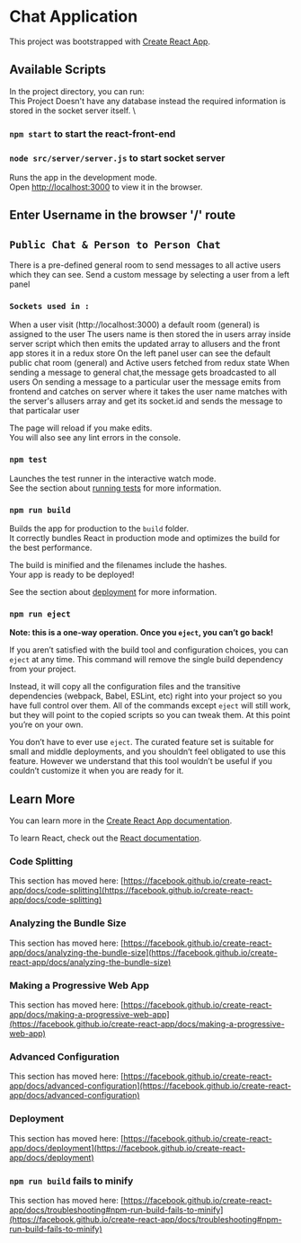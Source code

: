 # Chat Application

This project was bootstrapped with [Create React App](https://github.com/facebook/create-react-app).

## Available Scripts

In the project directory, you can run: \
This Project Doesn't have any database instead the required information is stored in the socket server itself. \




### `npm start` to start the react-front-end
### `node src/server/server.js` to start socket server



Runs the app in the development mode.\
Open [http://localhost:3000](http://localhost:3000) to view it in the browser.

## Enter Username in the browser '/' route
## `Public Chat & Person to Person Chat`
 There is a pre-defined general room to send messages to all active users which they can see. Send a custom message by selecting a user from a left panel

### `Sockets used in :`
 When a user visit (http://localhost:3000) a default room  (general) is assigned to the user 
 The users name is then stored the in users array inside server script which then emits the updated array to allusers and the front app stores it in a redux store
 On the left panel user can see the default public chat room (general) and Active users fetched from redux state
 When sending a message to general chat,the message gets broadcasted to all users
 On sending a message to a particular user the message emits from frontend and catches on server where it takes the user name matches with the server's allusers array and get its socket.id and sends the message to that particalar user


The page will reload if you make edits.\
You will also see any lint errors in the console.

### `npm test`

Launches the test runner in the interactive watch mode.\
See the section about [running tests](https://facebook.github.io/create-react-app/docs/running-tests) for more information.

### `npm run build`

Builds the app for production to the `build` folder.\
It correctly bundles React in production mode and optimizes the build for the best performance.

The build is minified and the filenames include the hashes.\
Your app is ready to be deployed!

See the section about [deployment](https://facebook.github.io/create-react-app/docs/deployment) for more information.

### `npm run eject`

**Note: this is a one-way operation. Once you `eject`, you can’t go back!**

If you aren’t satisfied with the build tool and configuration choices, you can `eject` at any time. This command will remove the single build dependency from your project.

Instead, it will copy all the configuration files and the transitive dependencies (webpack, Babel, ESLint, etc) right into your project so you have full control over them. All of the commands except `eject` will still work, but they will point to the copied scripts so you can tweak them. At this point you’re on your own.

You don’t have to ever use `eject`. The curated feature set is suitable for small and middle deployments, and you shouldn’t feel obligated to use this feature. However we understand that this tool wouldn’t be useful if you couldn’t customize it when you are ready for it.

## Learn More

You can learn more in the [Create React App documentation](https://facebook.github.io/create-react-app/docs/getting-started).

To learn React, check out the [React documentation](https://reactjs.org/).

### Code Splitting

This section has moved here: [https://facebook.github.io/create-react-app/docs/code-splitting](https://facebook.github.io/create-react-app/docs/code-splitting)

### Analyzing the Bundle Size

This section has moved here: [https://facebook.github.io/create-react-app/docs/analyzing-the-bundle-size](https://facebook.github.io/create-react-app/docs/analyzing-the-bundle-size)

### Making a Progressive Web App

This section has moved here: [https://facebook.github.io/create-react-app/docs/making-a-progressive-web-app](https://facebook.github.io/create-react-app/docs/making-a-progressive-web-app)

### Advanced Configuration

This section has moved here: [https://facebook.github.io/create-react-app/docs/advanced-configuration](https://facebook.github.io/create-react-app/docs/advanced-configuration)

### Deployment

This section has moved here: [https://facebook.github.io/create-react-app/docs/deployment](https://facebook.github.io/create-react-app/docs/deployment)

### `npm run build` fails to minify

This section has moved here: [https://facebook.github.io/create-react-app/docs/troubleshooting#npm-run-build-fails-to-minify](https://facebook.github.io/create-react-app/docs/troubleshooting#npm-run-build-fails-to-minify)
